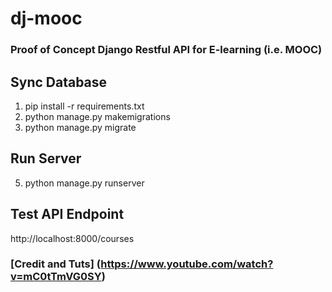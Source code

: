 # dj-mooc
### Proof of Concept Django Restful API for E-learning (i.e. MOOC)

## Sync Database
1. pip install -r requirements.txt
2. python manage.py makemigrations
3. python manage.py migrate
## Run Server
5. python manage.py runserver 

## Test API Endpoint
http://localhost:8000/courses

### [Credit and Tuts] (https://www.youtube.com/watch?v=mC0tTmVG0SY)
